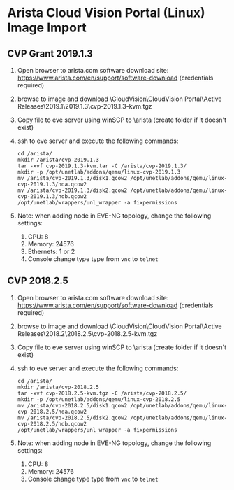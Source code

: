 # Arista Cloud Vision Portal (Linux) Image Import

## CVP Grant 2019.1.3

1. Open browser to arista.com software download site: <https://www.arista.com/en/support/software-download> (credentials required)
2. browse to image and download \CloudVision\CloudVision Portal\Active Releases\2019.1\2019.1.3\cvp-2019.1.3-kvm.tgz
3. Copy file to eve server using winSCP to \arista (create folder if it doesn't exist)
4. ssh to eve server and execute the following commands:

    ```shell
    cd /arista/
    mkdir /arista/cvp-2019.1.3
    tar -xvf cvp-2019.1.3-kvm.tar -C /arista/cvp-2019.1.3/
    mkdir -p /opt/unetlab/addons/qemu/linux-cvp-2019.1.3
    mv /arista/cvp-2019.1.3/disk1.qcow2 /opt/unetlab/addons/qemu/linux-cvp-2019.1.3/hda.qcow2
    mv /arista/cvp-2019.1.3/disk2.qcow2 /opt/unetlab/addons/qemu/linux-cvp-2019.1.3/hdb.qcow2
    /opt/unetlab/wrappers/unl_wrapper -a fixpermissions
    ```

2. Note: when adding node in EVE-NG topology, change the following settings:
   1. CPU: 8
   2. Memory: 24576
   3. Ethernets: 1 or 2
   4. Console change type type from `vnc` to `telnet`

## CVP 2018.2.5

1. Open browser to arista.com software download site: <https://www.arista.com/en/support/software-download> (credentials required)
2. browse to image and download \CloudVision\CloudVision Portal\Active Releases\2018.2\2018.2.5\cvp-2018.2.5-kvm.tgz
3. Copy file to eve server using winSCP to \arista (create folder if it doesn't exist)
4. ssh to eve server and execute the following commands:

    ```shell
    cd /arista/
    mkdir /arista/cvp-2018.2.5
    tar -xvf cvp-2018.2.5-kvm.tgz -C /arista/cvp-2018.2.5/
    mkdir -p /opt/unetlab/addons/qemu/linux-cvp-2018.2.5
    mv /arista/cvp-2018.2.5/disk1.qcow2 /opt/unetlab/addons/qemu/linux-cvp-2018.2.5/hda.qcow2
    mv /arista/cvp-2018.2.5/disk2.qcow2 /opt/unetlab/addons/qemu/linux-cvp-2018.2.5/hdb.qcow2
    /opt/unetlab/wrappers/unl_wrapper -a fixpermissions
    ```

5. Note: when adding node in EVE-NG topology, change the following settings:
   1. CPU: 8
   2. Memory: 24576
   3. Console change type type from `vnc` to `telnet`
